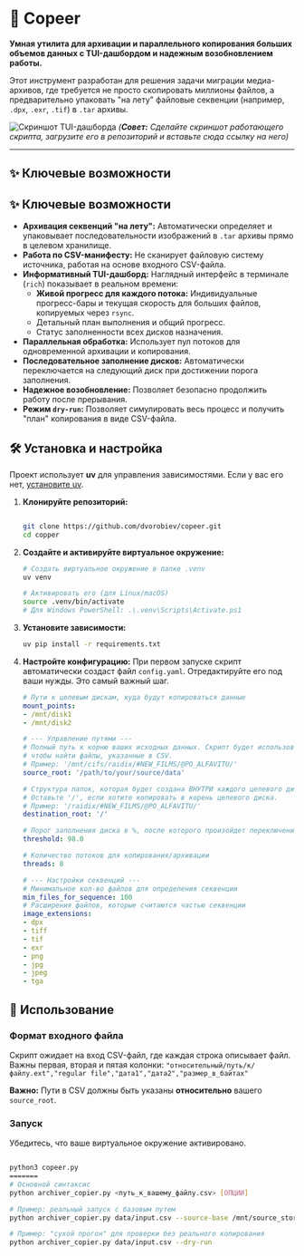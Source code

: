 
# 🚀 Copeer


**Умная утилита для архивации и параллельного копирования больших объемов данных с TUI-дашбордом и надежным возобновлением работы.**

Этот инструмент разработан для решения задачи миграции медиа-архивов, где требуется не просто скопировать миллионы файлов, а предварительно упаковать "на лету" файловые секвенции (например, `.dpx`, `.exr`, `.tif`) в `.tar` архивы.

![Скриншот TUI-дашборда](httpsдобавьте_сюда_ссылку_на_скриншот.png)
*(**Совет:** Сделайте скриншот работающего скрипта, загрузите его в репозиторий и вставьте сюда ссылку на него)*

---

## ✨ Ключевые возможности

## ✨ Ключевые возможности

*   **Архивация секвенций "на лету":** Автоматически определяет и упаковывает последовательности изображений в `.tar` архивы прямо в целевом хранилище.
*   **Работа по CSV-манифесту:** Не сканирует файловую систему источника, работая на основе входного CSV-файла.
*   **Информативный TUI-дашборд:** Наглядный интерфейс в терминале (`rich`) показывает в реальном времени:
    *   **Живой прогресс для каждого потока:** Индивидуальные прогресс-бары и текущая скорость для больших файлов, копируемых через `rsync`.
    *   Детальный план выполнения и общий прогресс.
    *   Статус заполненности всех дисков назначения.
*   **Параллельная обработка:** Использует пул потоков для одновременной архивации и копирования.
*   **Последовательное заполнение дисков:** Автоматически переключается на следующий диск при достижении порога заполнения.
*   **Надежное возобновление:** Позволяет безопасно продолжить работу после прерывания.
*   **Режим `dry-run`:** Позволяет симулировать весь процесс и получить "план" копирования в виде CSV-файла.

## 🛠️ Установка и настройка

Проект использует **uv** для управления зависимостями. Если у вас его нет, [установите uv](https://github.com/astral-sh/uv).

1.  **Клонируйте репозиторий:**
    ```bash

    git clone https://github.com/dvorobiev/copeer.git
    cd copper

    ```

2.  **Создайте и активируйте виртуальное окружение:**
    ```bash
    # Создать виртуальное окружение в папке .venv
    uv venv

    # Активировать его (для Linux/macOS)
    source .venv/bin/activate
    # Для Windows PowerShell: .\.venv\Scripts\Activate.ps1
    ```

3.  **Установите зависимости:**
    ```bash
    uv pip install -r requirements.txt
    ```

4.  **Настройте конфигурацию:**
    При первом запуске скрипт автоматически создаст файл `config.yaml`. Отредактируйте его под ваши нужды. Это самый важный шаг.

    ```yaml
    # Пути к целевым дискам, куда будут копироваться данные
    mount_points:
    - /mnt/disk1
    - /mnt/disk2

    # --- Управление путями ---
    # Полный путь к корню ваших исходных данных. Скрипт будет использовать его,
    # чтобы найти файлы, указанные в CSV.
    # Пример: '/mnt/cifs/raidix/#NEW_FILMS/@PO_ALFAVITU/'
    source_root: '/path/to/your/source/data'

    # Структура папок, которая будет создана ВНУТРИ каждого целевого диска.
    # Оставьте '/', если хотите копировать в корень целевого диска.
    # Пример: '/raidix/#NEW_FILMS/@PO_ALFAVITU/'
    destination_root: '/'

    # Порог заполнения диска в %, после которого произойдет переключение
    threshold: 98.0

    # Количество потоков для копирования/архивации
    threads: 8

    # --- Настройки секвенций ---
    # Минимальное кол-во файлов для определения секвенции
    min_files_for_sequence: 100
    # Расширения файлов, которые считаются частью секвенции
    image_extensions:
    - dpx
    - tiff
    - tif
    - exr
    - png
    - jpg
    - jpeg
    - tga
    ```

## 🚀 Использование

### Формат входного файла

Скрипт ожидает на вход CSV-файл, где каждая строка описывает файл. Важны первая, вторая и пятая колонки:
`"относительный/путь/к/файлу.ext","regular file","дата1","дата2","размер_в_байтах"`

**Важно:** Пути в CSV должны быть указаны **относительно** вашего `source_root`.

### Запуск

Убедитесь, что ваше виртуальное окружение активировано.

```bash

python3 copeer.py
=======
# Основной синтаксис
python archiver_copier.py <путь_к_вашему_файлу.csv> [ОПЦИИ]

# Пример: реальный запуск с базовым путем
python archiver_copier.py data/input.csv --source-base /mnt/source_storage

# Пример: "сухой прогон" для проверки без реального копирования
python archiver_copier.py data/input.csv --dry-run
